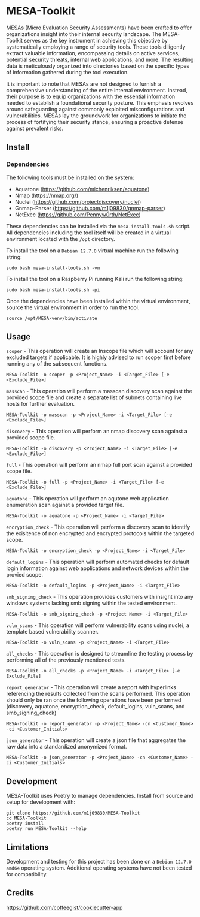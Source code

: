 # MESA-Toolkit

MESAs (Micro Evaluation Security Assessments) have been crafted to offer organizations insight into their internal security landscape. The MESA-Toolkit serves as the key instrument in achieving this objective by systematically employing a range of security tools. These tools diligently extract valuable information, encompassing details on active services, potential security threats, internal web applications, and more. The resulting data is meticulously organized into directories based on the specific types of information gathered during the tool execution.

It is important to note that MESAs are not designed to furnish a comprehensive understanding of the entire internal environment. Instead, their purpose is to equip organizations with the essential information needed to establish a foundational security posture. This emphasis revolves around safeguarding against commonly exploited misconfigurations and vulnerabilities. MESAs lay the groundwork for organizations to initiate the process of fortifying their security stance, ensuring a proactive defense against prevalent risks.

## Install

### Dependencies

The following tools must be installed on the system:
* Aquatone (https://github.com/michenriksen/aquatone)
* Nmap (https://nmap.org/)
* Nuclei (https://github.com/projectdiscovery/nuclei)
* Gnmap-Parser (https://github.com/m1j09830/gnmap-parser)
* NetExec (https://github.com/Pennyw0rth/NetExec)

These dependencies can be installed via the `mesa-install-tools.sh` script. All dependencies including the tool itself will be created in a virtual environment located with the `/opt` directory. 

To install the tool on a `Debian 12.7.0` virtual machine run the following string:

```
sudo bash mesa-install-tools.sh -vm
```

To install the tool on a Raspberry Pi running Kali run the following string:

```
sudo bash mesa-install-tools.sh -pi
```

Once the dependencies have been installed within the virtual environment, source the virtual environment in order to run the tool.

```
source /opt/MESA-venv/bin/activate
```

## Usage

`scoper` - This operation will create an Inscope file which will account for any excluded targets if applicable.  It is highly advised to run scoper first before running any of the subsequent functions.

```
MESA-Toolkit -o scoper -p <Project_Name> -i <Target_File> [-e <Exclude_File>]
```

`masscan` - This operation will perform a masscan discovery scan against the provided scope file and create a separate list of subnets containing live hosts for further evaluation.

```
MESA-Toolkit -o masscan -p <Project_Name> -i <Target_File> [-e <Exclude_File>]
```

`discovery` - This operation will perform an nmap discovery scan against a provided scope file.

```
MESA-Toolkit -o discovery -p <Project_Name> -i <Target_File> [-e <Exclude_File>]
```

`full` - This operation will perform an nmap full port scan against a provided scope file.

```
MESA-Toolkit -o full -p <Project_Name> -i <Target_File> [-e <Exclude_File>]
```

`aquatone` - This operation will perform an aqutone web application enumeration scan against a provided target file.

```
MESA-Toolkit -o aquatone -p <Project_Name> -i <Target_File>
```

`encryption_check` - This operation will perform a discovery scan to identify the exisitence of non encrypted and encrypted protocols within the targeted scope.

```
MESA-Toolkit -o encryption_check -p <Project_Name> -i <Target_File>
```

`default_logins` - This operation will perform automated checks for default login information against web applications and network devices within the provied scope.

```
MESA-Toolkit -o default_logins -p <Project_Name> -i <Target_File>
```

`smb_signing_check` - This operation provides customers with insight into any windows systems lacking smb signing within the tested environment. 

```
MESA-Toolkit -o smb_signing_check -p <Project Name> -i <Target_File>
```

`vuln_scans` - This operation will perform vulnerability scans using nuclei, a template based vulnerability scanner.

```
MESA-Toolkit -o vuln_scans -p <Project_Name> -i <Target_File>
```

`all_checks` - This operation is designed to streamline the testing process by performing all of the previously mentioned tests.

```
MESA-Toolkit -o all_checks -p <Project_Name> -i <Target_File> [-e Exclude_File]
```

`report_generator` - This operation will create a report with hyperlinks referencing the results collected from the scans performed. This operation should only be ran once the following operations have been performed (discovery, aquatone, encryption_check, default_logins, vuln_scans, and smb_signing_check)

```
MESA-Toolkit -o report_generator -p <Project_Name> -cn <Customer_Name> -ci <Customer_Initials>
```

`json_generator` - This operation will create a json file that aggregates the raw data into a standardized anonymized format.

```
MESA-Toolkit -o json_generator -p <Project_Name> -cn <Customer_Name> -ci <Customer_Initials>
```

## Development
MESA-Toolkit uses Poetry to manage dependencies. Install from source and setup for development with:
```
git clone https://github.com/m1j09830/MESA-Toolkit
cd MESA-Toolkit
poetry install
poetry run MESA-Toolkit --help
```

## Limitations
Development and testing for this project has been done on a `Debian 12.7.0 amd64` operating system. Additional operating systems have not been tested for compatibility. 

## Credits
https://github.com/coffeegist/cookiecutter-app
